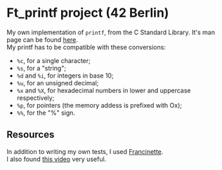 # Ft_printf project (42 Berlin)
My own implementation of <code>printf</code>, from the C Standard Library. It's man page can be found <a href="https://man7.org/linux/man-pages/man3/printf.3.html">here</a>.<br>
My printf has to be compatible with these conversions:
- <code>%c</code>, for a single character;
- <code>%s</code>, for a "string";
- <code>%d</code> and <code>%i</code>, for integers in base 10;
- <code>%u</code>, for an unsigned decimal;
- <code>%x</code> and <code>%X</code>, for hexadecimal numbers in lower and uppercase respectively;
- <code>%p</code>, for pointers (the memory addess is prefixed with Ox);
- <code>%%</code>, for the "%" sign.

<h2>Resources</h2>
In addition to writing my own tests, I used <a href="https://github.com/xicodomingues/francinette">Francinette</a>. <br>
I also found <a href="https://www.youtube.com/watch?v=uNp4DElDQyY&themeRefresh=1">this video</a> very useful.
